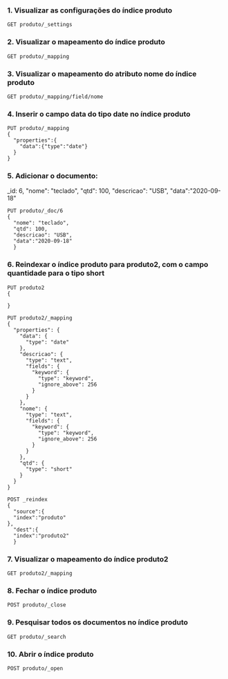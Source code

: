 ### 1. Visualizar as configurações do índice produto
```
GET produto/_settings
```
### 2. Visualizar o mapeamento do índice produto
```
GET produto/_mapping
```
### 3. Visualizar o mapeamento do atributo nome do índice produto
```
GET produto/_mapping/field/nome
```
### 4. Inserir o campo data do tipo date no índice produto
```
PUT produto/_mapping
{
  "properties":{
    "data":{"type":"date"}
  }
}
```
### 5. Adicionar o documento:

_id: 6, "nome": "teclado", "qtd": 100, "descricao": "USB", "data":"2020-09-18"
```
PUT produto/_doc/6
{
  "nome": "teclado",
  "qtd": 100,
  "descricao": "USB",
  "data":"2020-09-18"
  }
```
### 6. Reindexar o índice produto para produto2, com o campo quantidade para o tipo short
```
PUT produto2
{

}
```
```
PUT produto2/_mapping
{
  "properties": {
    "data": {
      "type": "date"
    },
    "descricao": {
      "type": "text",
      "fields": {
        "keyword": {
          "type": "keyword",
          "ignore_above": 256
        }
      }
    },
    "nome": {
      "type": "text",
      "fields": {
        "keyword": {
          "type": "keyword",
          "ignore_above": 256
        }
      }
    },
    "qtd": {
      "type": "short"
    }
  }
}
```
```
POST _reindex
{
  "source":{
  "index":"produto"
},
  "dest":{
  "index":"produto2"
  }
```
### 7. Visualizar o mapeamento do índice produto2
```
GET produto2/_mapping
```
### 8. Fechar o índice produto
```
POST produto/_close
```
### 9. Pesquisar todos os documentos no índice produto
```
GET produto/_search
```
### 10. Abrir o índice produto
```
POST produto/_open
```
